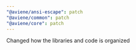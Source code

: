 ```yaml
---
"@aviene/ansi-escape": patch
"@aviene/common": patch
"@aviene/core": patch
---
```


Changed how the libraries and code is organized
